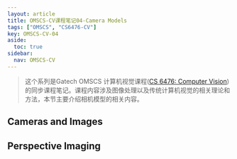 ```yaml
---
layout: article
title: OMSCS-CV课程笔记04-Camera Models
tags: ["OMSCS", "CS6476-CV"]
key: OMSCS-CV-04
aside:
  toc: true
sidebar:
  nav: OMSCS-CV
---
```


> 这个系列是Gatech OMSCS 计算机视觉课程([CS 6476: Computer Vision](https://omscs.gatech.edu/cs-6476-computer-vision))的同步课程笔记。课程内容涉及图像处理以及传统计算机视觉的相关理论和方法，本节主要介绍相机模型的相关内容。
<!--more-->

## Cameras and Images

## Perspective Imaging
